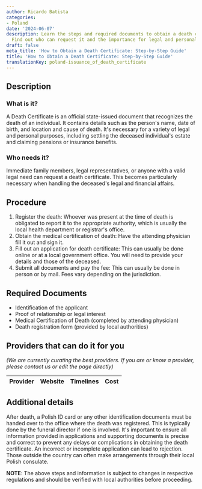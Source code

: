```yaml
---
author: Ricardo Batista
categories:
- Poland
date: '2024-06-07'
description: Learn the steps and required documents to obtain a death certificate.
  Find out who can request it and the importance for legal and personal matters.
draft: false
meta_title: 'How to Obtain a Death Certificate: Step-by-Step Guide'
title: 'How to Obtain a Death Certificate: Step-by-Step Guide'
translationKey: poland-issuance_of_death_certificate
---
```


## Description
### What is it?
A Death Certificate is an official state-issued document that recognizes the death of an individual. It contains details such as the person's name, date of birth, and location and cause of death. It's necessary for a variety of legal and personal purposes, including settling the deceased individual's estate and claiming pensions or insurance benefits.

### Who needs it?
Immediate family members, legal representatives, or anyone with a valid legal need can request a death certificate. This becomes particularly necessary when handling the deceased's legal and financial affairs.

## Procedure
1. Register the death: Whoever was present at the time of death is obligated to report it to the appropriate authority, which is usually the local health department or registrar's office.
2. Obtain the medical certification of death: Have the attending physician fill it out and sign it.
3. Fill out an application for death certificate: This can usually be done online or at a local government office. You will need to provide your details and those of the deceased.
4. Submit all documents and pay the fee: This can usually be done in person or by mail. Fees vary depending on the jurisdiction.

## Required Documents
- Identification of the applicant
- Proof of relationship or legal interest
- Medical Certification of Death (completed by attending physician)
- Death registration form (provided by local authorities)

## Providers that can do it for you

_(We are currently curating the best providers. If you are or know a provider, please contact us or edit the page directly)_

| Provider        |     Website     |     Timelines    |       Cost      |
| --------------- | --------------- |  :-------------: | :-------------: |

## Additional details
After death, a Polish ID card or any other identification documents must be handed over to the office where the death was registered. This is typically done by the funeral director if one is involved. It's important to ensure all information provided in applications and supporting documents is precise and correct to prevent any delays or complications in obtaining the death certificate. An incorrect or incomplete application can lead to rejection. Those outside the country can often make arrangements through their local Polish consulate.

**NOTE**: The above steps and information is subject to changes in respective regulations and should be verified with local authorities before proceeding.